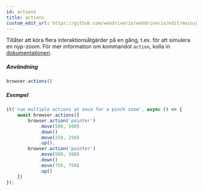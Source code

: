 ```yaml
---
id: actions
title: actions
custom_edit_url: https://github.com/webdriverio/webdriverio/edit/main/packages/webdriverio/src/commands/browser/actions.ts
---
```


Tillåter att köra flera interaktionsåtgärder på en gång, t.ex. för att simulera en nyp-zoom.
För mer information om kommandot `action`, kolla in [dokumentationen](/docs/api/browser/action).

##### Användning

```js
browser.actions()
```

##### Exempel

```js title="action.js"
it('run multiple actions at once for a pinch zoom', async () => {
    await browser.actions([
        browser.action('pointer')
            .move(500, 500)
            .down()
            .move(250, 250)
            .up(),
        browser.action('pointer')
            .move(500, 500)
            .down()
            .move(750, 750)
            .up()
    ])
});
```